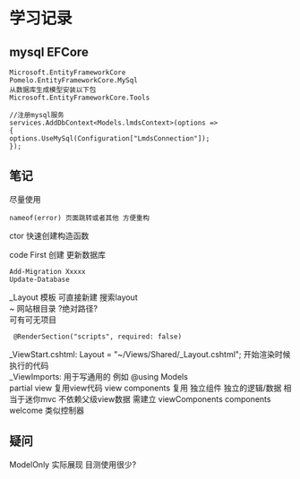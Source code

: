 # 学习记录
## mysql EFCore
```
Microsoft.EntityFrameworkCore
Pomelo.EntityFrameworkCore.MySql
从数据库生成模型安装以下包
Microsoft.EntityFrameworkCore.Tools
```
```
//注册mysql服务
services.AddDbContext<Models.lmdsContext>(options =>
{
options.UseMySql(Configuration["LmdsConnection"]);
});
```
## 笔记
尽量使用
```
nameof(error) 页面跳转或者其他 方便重构
```
ctor 快速创建构造函数

code First 创建 更新数据库
```
Add-Migration Xxxxx
Update-Database
```
_Layout 模板 可直接新建 搜索layout  
~ 网站根目录 ?绝对路径?  
可有可无项目
```
 @RenderSection("scripts", required: false)
```
_ViewStart.cshtml:  Layout = "~/Views/Shared/_Layout.cshtml"; 开始渲染时候执行的代码  
_ViewImports:  用于写通用的  例如 @using Models  
partial view 复用view代码
view components 复用 独立组件 独立的逻辑/数据 相当于迷你mvc 不依赖父级view数据 需建立 viewComponents components welcome 类似控制器


## 疑问
ModelOnly 实际展现 目测使用很少?